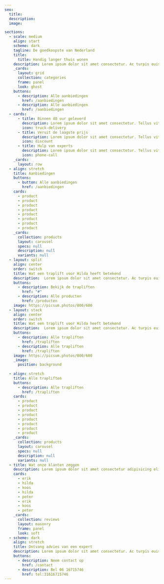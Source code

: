 ```yaml
---
seo:
  title:
  description:
  image:

sections:
  - scale: medium
    align: start
    scheme: dark
    tagline: De goedkoopste van Nederland
    title: 
      title: Handig langer thuis wonen
    description: Lorem ipsum dolor sit amet consectetur. Ac turpis euismod pellentesque tempor sed augue. Nam tellus id.
    _cards:
      layout: grid
      collection: categories
      frame: panel
      look: ghost
    buttons:
      - description: Alle aanbiedingen
        href: /aanbiedingen
      - description: Alle aanbiedingen
        href: /aanbiedingen
  - cards:
      - title: Binnen 48 uur geleverd
        description: Lorem ipsum dolor sit amet consectetur. Tellus vitae morbi purus amet morbi porta dolor ut. Leo nulla mi.
        icon: truck-delivery
      - title: Veruit de laagste prijs
        description: Lorem ipsum dolor sit amet consectetur. Tellus vitae morbi purus amet morbi porta dolor ut. Leo nulla mi.
        icon: discount
      - title: Hulp van experts
        description: Lorem ipsum dolor sit amet consectetur. Tellus vitae morbi purus amet morbi porta dolor ut. Leo nulla mi.
        icon: phone-call
    _cards:
      layout: row
  - align: stretch
    title: Aanbiedingen
    buttons:
      - button: Alle aanbiedingen
        href: /aanbiedingen
    cards:
      - product
      - product
      - product
      - product
      - product
      - product
      - product
      - product
    _cards:
      collection: products
      layout: carousel
      specs: null
      description: null
      variants: null
  - layout: split
    align: center
    order: switch
    title: Wat een traplift voor Hilda heeft betekend
    description:  Lorem ipsum dolor sit amet consectetur. Ac turpis euismod pellentesque tempor sed augue. Nam tellus id diam suspendisse vulputate. Lorem ipsum dolor sit amet consectetur. Ac turpis euismod pellentesque tempor sed augue. Nam tellus id diam suspendisse vulputate.
    buttons:
      - description: Bekijk de trapliften
        href: "#"
      - description: Alle producten
        href: /producten
    image: https://picsum.photos/800/600
  - layout: stack
    align: center
    order: switch
    title: Wat een traplift voor Hilda heeft betekend
    description:  Lorem ipsum dolor sit amet consectetur. Ac turpis euismod pellentesque tempor sed augue. Nam tellus id diam suspendisse vulputate. Lorem ipsum dolor sit amet consectetur. Ac turpis euismod pellentesque tempor sed augue. Nam tellus id diam suspendisse vulputate.
    buttons:
      - description: Alle trapliften
        href: /trapliften
      - description: Alle trapliften
        href: /trapliften
    image: https://picsum.photos/800/600
    _image:
      position: background
      
  - align: stretch
    title: Alle trapliften
    buttons:
      - description: Alle trapliften
        href: /trapliften 
    cards:
      - product
      - product
      - product
      - product
      - product
      - product
      - product
      - product
    _cards:
      collection: products
      layout: carousel
      specs: null
      description: null
      variants: null
  - title: Wat onze klanten zeggen
    description: Lorem ipsum dolor sit amet consectetur adipisicing elit. Ullam sequi recusandae quos perferendis enim fugiat nulla eos vero laboriosam iusto!
    cards:
      - erik
      - hilda
      - koos
      - hilda
      - peter
      - erik
      - koos
      - peter
    _cards:
      collection: reviews
      layout: masonry
      frame: panel
      look: soft
  - scheme: dark
    align: stretch
    title: Ontvang advies van een expert
    description: Lorem ipsum dolor sit amet consectetur. Ac turpis euismod pellentesque tempor sed augue. Nam tellus id diam suspendisse vulputate.
    buttons:
      - description: Neem contact op
        href: /contact
      - description: Bel 06 16715746
        href: tel:31616715746
---
```

